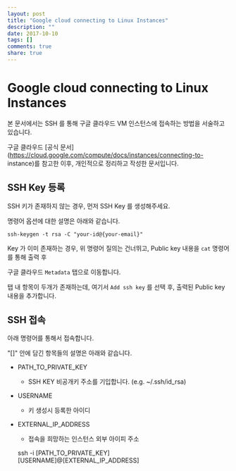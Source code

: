 ```yaml
---
layout: post
title: "Google cloud connecting to Linux Instances"
description: ""
date: 2017-10-10
tags: []
comments: true
share: true
---
```


# Google cloud connecting to Linux Instances

본 문서에서는 SSH 를 통해 구글 클라우드 VM 인스턴스에 접속하는 방법을 서술하고있습니다.

구글 클라우드 [공식 문서](https://cloud.google.com/compute/docs/instances/connecting-to-
instance)를 참고한 이후, 개인적으로 정리하고 작성한 문서입니다.

## SSH Key 등록

SSH 키가 존재하지 않는 경우, 먼저 SSH Key 를 생성해주세요.

명령어 옵션에 대한 설명은 아래와 같습니다.

  

    ssh-keygen -t rsa -C "your-id@{your-email}"

  

Key 가 이미 존재하는 경우, 위 명령어 질의는 건너뛰고, Public key 내용을 `cat` 명령어를 통해 출력 후

구글 클라우드 `Metadata` 탭으로 이동합니다.

  

탭 내 항목이 두개가 존재하는데, 여기서 `Add ssh key` 를 선택 후, 출력된 Public key 내용을 추가합니다.

  

## SSH 접속

아래 명령어를 통해서 접속합니다.

"[]" 안에 담긴 항목들의 설명은 아래와 같습니다.

  

  * PATH_TO_PRIVATE_KEY
    * SSH KEY 비공개키 주소를 기입합니다. (e.g. ~/.ssh/id_rsa)
  * USERNAME
    * 키 생성시 등록한 아이디
  * EXTERNAL_IP_ADDRESS
    * 접속을 희망하는 인스턴스 외부 아이피 주소

  

    ssh -i [PATH_TO_PRIVATE_KEY] [USERNAME]@[EXTERNAL_IP_ADDRESS]

  

  

